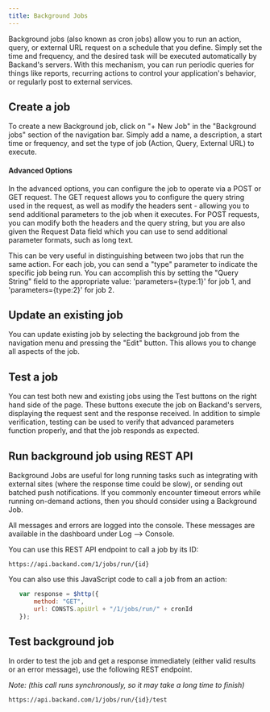 ```yaml
---
title: Background Jobs
---
```

Background jobs (also known as cron jobs) allow you to run an action, query, or external URL request on a schedule that you define. Simply set the time and frequency, and the desired task will be executed automatically by Backand's servers. With this mechanism, you can run periodic queries for things like reports, recurring actions to control your application's behavior, or regularly post to external services.

## Create a job

To create a new Background job, click on "+ New Job" in the "Background jobs" section of the navigation bar. Simply add a name, a description, a start time or frequency, and set the type of job (Action, Query, External URL) to execute.

#### Advanced Options

In the advanced options, you can configure the job to operate via a POST or GET request. The GET request allows you to configure the query string used in the request, as well as modify the headers sent - allowing you to send additional parameters to the job when it executes. For POST requests, you can modify both the headers and the query string, but you are also given the Request Data field which you can use to send additional parameter formats, such as long text.

This can be very useful in distinguishing between two jobs that run the same action. For each job, you can send a "type" parameter to indicate the specific job being run. You can accomplish this by setting the "Query String" field to the appropriate value: 'parameters={type:1}' for job 1, and 'parameters={type:2}' for job 2.

## Update an existing job

You can update existing job by selecting the background job from the navigation menu and pressing the "Edit" button. This allows you to change all aspects of the job.

## Test a job

You can test both new and existing jobs using the Test buttons on the right hand side of the page. These buttons execute the job on Backand's servers, displaying the request sent and the response received. In addition to simple verification, testing can be used to verify that advanced parameters function properly, and that the job responds as expected.

## Run background job using REST API
Background Jobs are useful for long running tasks such as integrating with external sites (where the response time could be slow), or sending out batched push notifications. If you commonly encounter timeout errors while running on-demand actions, then you should consider using a Background Job.

All messages and errors are logged into the console. These messages are available in the dashboard under Log --> Console.

You can use this REST API endpoint to call a job by its ID:

 ```
 https://api.backand.com/1/jobs/run/{id}
 ```

You can also use this JavaScript code to call a job from an action:

 ```javascript
    var response = $http({
        method: "GET",
        url: CONSTS.apiUrl + "/1/jobs/run/" + cronId
    });
 ```

## Test background job
In order to test the job and get a response immediately (either valid results or an error message), use the following REST endpoint. 

*Note: (this call runs synchronously, so it may take a long time to finish)*

```
https://api.backand.com/1/jobs/run/{id}/test
```
